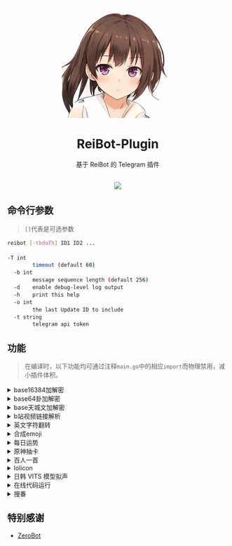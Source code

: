 <div align="center">
  <a href="https://crypko.ai/crypko/GtWYDpVMx5GYm/">
  <img src=".github/Misaki.png" alt="看板娘" width = "256">
  </a><br>

  <h1>ReiBot-Plugin</h1>
  基于 ReiBot 的 Telegram 插件<br><br>

  <img src="http://cmoe.azurewebsites.net/cmoe?name=ReiBot&theme=r34" /><br>

</div>

## 命令行参数
> `[]`代表是可选参数
```bash
reibot [-tbdoTh] ID1 ID2 ...

-T int
        timeout (default 60)
  -b int
        message sequence length (default 256)
  -d    enable debug-level log output
  -h    print this help
  -o int
        the last Update ID to include
  -t string
        telegram api token
```

## 功能
> 在编译时，以下功能均可通过注释`main.go`中的相应`import`而物理禁用，减小插件体积。

<details>
  <summary>base16384加解密</summary>

  `import _ "github.com/FloatTech/ReiBot-Plugin/plugin/b14"`

  - [x] 加密xxx

  - [x] 解密xxx

  - [x] 用yyy加密xxx

  - [x] 用yyy解密xxx

</details>

<details>
  <summary>base64卦加解密</summary>

  `import _ "github.com/FloatTech/ReiBot-Plugin/plugin/base64gua"`

  - [x] 六十四卦加密xxx

  - [x] 六十四卦解密xxx

  - [x] 六十四卦用yyy加密xxx

  - [x] 六十四卦用yyy解密xxx

</details>

<details>
  <summary>base天城文加解密</summary>

  `import _ "github.com/FloatTech/ReiBot-Plugin/plugin/baseamasiro"`

  - [x] 天城文加密xxx

  - [x] 天城文解密xxx

  - [x] 天城文用yyy加密xxx

  - [x] 天城文用yyy解密xxx

</details>

<details>
  <summary>b站视频链接解析</summary>

  `import _ "github.com/FloatTech/ReiBot-Plugin/plugin/bilibili_parse"`

  - [x] https://www.bilibili.com/video/BV1xx411c7BF | https://www.bilibili.com/video/av1605 | https://b23.tv/I8uzWCA | https://www.bilibili.com/video/bv1xx411c7BF

</details>

<details>
  <summary>英文字符翻转</summary>

  `import _ "github.com/FloatTech/ReiBot-Plugin/plugin/chrev"`

  - [x] 翻转 I love you

</details>

<details>
  <summary>合成emoji</summary>

  `import _ "github.com/FloatTech/ReiBot-Plugin/plugin/emojimix"`

  - [x] [emoji][emoji]

</details>

<details>
  <summary>每日运势</summary>

  `import _ "github.com/FloatTech/ReiBot-Plugin/plugin/fortune"`

  - [x] 运势 | 抽签

  - [x] 设置底图[车万 DC4 爱因斯坦 星空列车 樱云之恋 富婆妹 李清歌 公主连结 原神 明日方舟 碧蓝航线 碧蓝幻想 战双 阴阳师 赛马娘 东方归言录 奇异恩典 夏日口袋 ASoul]

</details>

<details>
  <summary>原神抽卡</summary>

  `import _ "github.com/FloatTech/ReiBot-Plugin/plugin/genshin"`

  - [x] 切换原神卡池

  - [x] 原神十连

</details>

<details>
  <summary>百人一首</summary>

  `import _ "github.com/FloatTech/ReiBot-Plugin/plugin/hyaku"`

  - [x] 百人一首

  - [x] 百人一首之n

</details>

<details>
  <summary>lolicon</summary>

  `import _ "github.com/FloatTech/ReiBot-Plugin/plugin/lolicon"`

  - [x] 来份萝莉

</details>

<details>
  <summary>日韩 VITS 模型拟声</summary>

  `import _ "github.com/FloatTech/ReiBot-Plugin/plugin/moegoe"`

  - [x] 让[宁宁|爱瑠|芳乃|茉子|丛雨|小春|七海]说(日语)

  - [x] 让[수아|미미르|아린|연화|유화|선배]说(韩语)

</details>

<details>
  <summary>在线代码运行</summary>

  `import _ "github.com/FloatTech/ReiBot-Plugin/plugin/runcode"`

  - [x] > runcode [language] help

  - [x] > runcode [language] [code block]

  - [x] > runcoderaw [language] [code block]

</details>

<details>
  <summary>搜番</summary>

  `import _ "github.com/FloatTech/ReiBot-Plugin/plugin/tracemoe"`

  - [x] 搜番 | 搜索番剧[图片]

</details>

## 特别感谢

- [ZeroBot](https://github.com/wdvxdr1123/ZeroBot)
